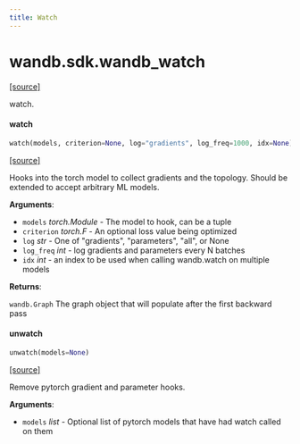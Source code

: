 ```yaml
---
title: Watch
---
```


<a name="wandb.sdk.wandb_watch"></a>
# wandb.sdk.wandb\_watch

[[source]](https://github.com/wandb/client/blob/025b586d2951e741c7fbac2df201b9836211b679/wandb/sdk/wandb_watch.py#L2)

watch.

<a name="wandb.sdk.wandb_watch.watch"></a>
#### watch

```python
watch(models, criterion=None, log="gradients", log_freq=1000, idx=None)
```

[[source]](https://github.com/wandb/client/blob/025b586d2951e741c7fbac2df201b9836211b679/wandb/sdk/wandb_watch.py#L18)

Hooks into the torch model to collect gradients and the topology.  Should be extended
to accept arbitrary ML models.

**Arguments**:

- `models` _torch.Module_ - The model to hook, can be a tuple
- `criterion` _torch.F_ - An optional loss value being optimized
- `log` _str_ - One of "gradients", "parameters", "all", or None
- `log_freq` _int_ - log gradients and parameters every N batches
- `idx` _int_ - an index to be used when calling wandb.watch on multiple models


**Returns**:

`wandb.Graph` The graph object that will populate after the first backward pass

<a name="wandb.sdk.wandb_watch.unwatch"></a>
#### unwatch

```python
unwatch(models=None)
```

[[source]](https://github.com/wandb/client/blob/025b586d2951e741c7fbac2df201b9836211b679/wandb/sdk/wandb_watch.py#L85)

Remove pytorch gradient and parameter hooks.

**Arguments**:

- `models` _list_ - Optional list of pytorch models that have had watch called on them

